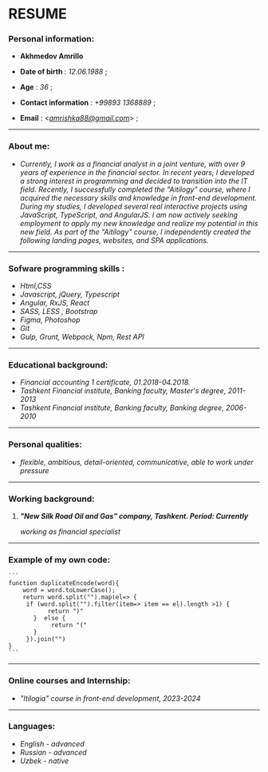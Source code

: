 # RESUME

### Personal information: 

+ **Akhmedov Amrillo**

+ **Date of birth** : *12.06.1988* ;

+ **Age** : *36* ;  

+ **Contact information** : *+99893 1368889* ;  

+ **Email** : <*amrishka88@gmail.com*> ; 


---

### About me: 

+ *Currently, I work as a financial analyst in a joint venture, with over 9 years of experience in the financial sector. In recent years, I developed a strong interest in programming and decided to transition into the IT field. Recently, I successfully completed the "Aitilogy" course, where I acquired the necessary skills and knowledge in front-end development. During my studies, I developed several real interactive projects using JavaScript, TypeScript, and AngularJS. I am now actively seeking employment to apply my new knowledge and realize my potential in this new field. As part of the "Aitilogy" course, I independently created the following landing pages, websites, and SPA applications.* 

---
### Sofware programming skills : 

+ *Html,CSS* 
+ *Javascript, jQuery, Typescript*
+ *Angular, RxJS, React*
+ *SASS, LESS , Bootstrap*
+ *Figma, Photoshop*
+ *Git*
+ *Gulp, Grunt, Webpack, Npm, Rest API*


---
### Educational background: 

- *Financial accounting 1 certificate, 01.2018-04.2018.*
- *Tashkent Financial institute, Banking faculty, Master's degree, 2011-2013*
- *Tashkent Financial institute, Banking faculty, Banking degree, 2006-2010*

---

### Personal qualities: 

+ *flexible, ambitious, detail-oriented, communicative, able to work under pressure* 

---

### Working background: 

1. ***"New Silk Road Oil and Gas" company, Tashkent. Period: Currently***

    *working as financial specialist*

---

### Example of my own code:

    ``` 
    function duplicateEncode(word){
        word = word.toLowerCase();
        return word.split("").map(el=> {   
         if (word.split("").filter(item=> item == el).length >1) {  
               return ")"
           }  else { 
                return "("
           }
         }).join("")
    }
    ```
---

### Online courses and Internship: 

+  *_"Itilogia"_ course in front-end development, 2023-2024*

---

### Languages: 

- *English - advanced*
- *Russian - advanced*
- *Uzbek - native* 

